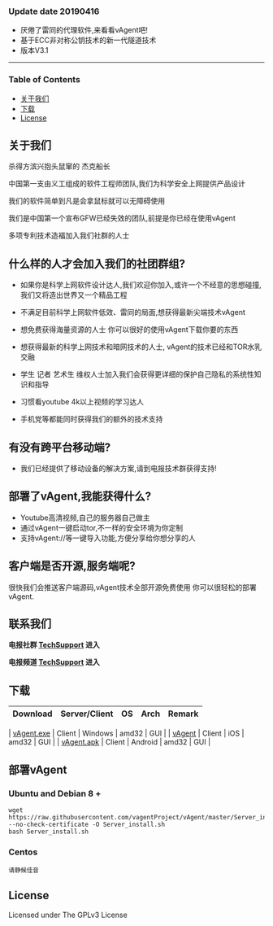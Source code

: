 
### Update date 20190416

* 厌倦了雷同的代理软件,来看看vAgent吧!
* 基于ECC非对称公钥技术的新一代隧道技术
* 版本V3.1

---

### Table of Contents

* [关于我们](#关于我们)
* [下载](#下载)
* [License](#license)

## 关于我们

杀得方滨兴抱头鼠窜的 杰克船长<br/>

中国第一支由义工组成的软件工程师团队,我们为科学安全上网提供产品设计<br/>

我们的软件简单到凡是会拿鼠标就可以无障碍使用<br/>

我们是中国第一个宣布GFW已经失效的团队,前提是你已经在使用vAgent<br/>

多项专利技术造福加入我们社群的人士<br/>

## 什么样的人才会加入我们的社团群组?

*  如果你是科学上网软件设计达人,我们欢迎你加入,或许一个不经意的思想碰撞,我们又将造出世界又一个精品工程<br/>

*  不满足目前科学上网软件低效、雷同的局面,想获得最新尖端技术vAgent<br/>

* 想免费获得海量资源的人士 你可以很好的使用vAgent下载你要的东西<br/>

* 想获得最新的科学上网技术和暗网技术的人士, vAgent的技术已经和TOR水乳交融<br/>

* 学生 记者 艺术生 维权人士加入我们会获得更详细的保护自己隐私的系统性知识和指导<br/>

* 习惯看youtube 4k以上视频的学习达人<br/>

* 手机党等都能同时获得我们的额外的技术支持<br/>

## 有没有跨平台移动端?

*  我们已经提供了移动设备的解决方案,请到电报技术群获得支持!


## 部署了vAgent,我能获得什么?
*  Youtube高清视频,自己的服务器自己做主
*  通过vAgent一键启动tor,不一样的安全环境为你定制
* 支持vAgent://等一键导入功能,方便分享给你想分享的人

## 客户端是否开源,服务端呢?
 很快我们会推送客户端源码,vAgent技术全部开源免费使用
 你可以很轻松的部署vAgent.

## 联系我们
**电报社群 [TechSupport](https://t.me/crossgreatfirewall) 进入**<br/>

**电报频道 [TechSupport](https://t.me/everythingjustbegin) 进入**<br/>

## 下载

| Download | Server/Client | OS | Arch | Remark |
| --- | --- | --- | --- | --- |

| [vAgent.exe](https://github.com/vagentProject/vAgent/releases/download/v3.0/vagent3.1.2.zip) | Client | Windows | amd32 | GUI |
| [vAgent]() | Client | iOS | amd32 | GUI |
| [vAgent.apk]() | Client | Android | amd32 | GUI |



## 部署vAgent

### Ubuntu and Debian 8 +

```
wget  https://raw.githubusercontent.com/vagentProject/vAgent/master/Server_install.sh --no-check-certificate -O Server_install.sh
bash Server_install.sh
```

### Centos

```
请静候佳音
```



## License

Licensed under The GPLv3 License
